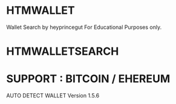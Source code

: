 # HTMWALLET
Wallet Search by heyprincegut
For Educational Purposes only.
# HTMWALLETSEARCH
# SUPPORT : BITCOIN / EHEREUM
AUTO DETECT WALLET
Version 1.5.6
